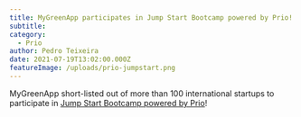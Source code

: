 ```yaml
---
title: MyGreenApp participates in Jump Start Bootcamp powered by Prio!
subtitle: 
category:
  - Prio
author: Pedro Teixeira
date: 2021-07-19T13:02:00.000Z
featureImage: /uploads/prio-jumpstart.png
---
```

MyGreenApp short-listed out of more than 100 international startups to participate in [Jump Start Bootcamp powered by Prio](https://www.priojumpstart.pt/)!